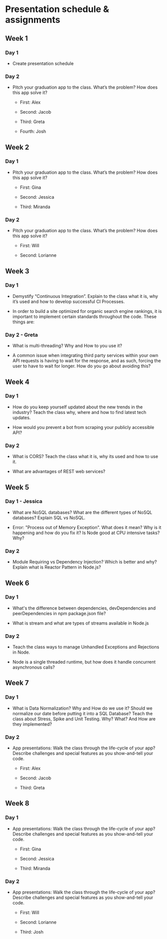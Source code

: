 # Presentation schedule & assignments

## Week 1

### Day 1

* Create presentation schedule

### Day 2

* Pitch your graduation app to the class. What’s the problem? How does this app solve it?

    * First: Alex

    * Second: Jacob

    * Third: Greta
    
    * Fourth: Josh

## Week 2

### Day 1

* Pitch your graduation app to the class. What’s the problem? How does this app solve it?

    * First: Gina

    * Second: Jessica

    * Third: Miranda

### Day 2

* Pitch your graduation app to the class. What’s the problem? How does this app solve it?

    * First: Will

    * Second: Lorianne

## Week 3

### Day 1

* Demystify “Continuous Integration”. Explain to the class what it is, why it’s used and how to develop successful CI Processes.

* In order to build a site optimized for organic search engine rankings, it is important to implement certain standards throughout the code. These things are:

### Day 2 - Greta

* What is multi-threading? Why and How to you use it?

* A common issue when integrating third party services within your own API requests is having to wait for the response, and as such, forcing the user to have to wait for longer. How do you go about avoiding this?

## Week 4

### Day 1

* How do you keep yourself updated about the new trends in the industry? Teach the class why, where and how to find latest tech updates.

* How would you prevent a bot from scraping your publicly accessible API?

### Day 2

* What is CORS? Teach the class what it is, why its used and how to use it.

* What are advantages of REST web services?

## Week 5

### Day 1 - Jessica

* What are NoSQL databases? What are the different types of NoSQL databases? Explain SQL vs NoSQL.

* Error: "Process out of Memory Exception". What does it mean? Why is it happening and how do you fix it? Is Node good at CPU intensive tasks? Why?

### Day 2

* Module Requiring vs Dependency Injection? Which is better and why?
Explain what is Reactor Pattern in Node.js?

## Week 6

### Day 1

* What's the difference between dependencies, devDependencies and peerDependencies in npm package.json file?

* What is stream and what are types of streams available in Node.js

### Day 2

* Teach the class ways to manage Unhandled Exceptions and Rejections in Node.

* Node is a single threaded runtime, but how does it handle concurrent asynchronous calls?

## Week 7

### Day 1

* What is Data Normalization? Why and How do we use it? Should we normalize our date before putting it into a SQL Database?
Teach the class about Stress, Spike and Unit Testing. Why? What? And How are they implemented?

### Day 2

* App presentations: Walk the class through the life-cycle of your app? Describe challenges and special features as you show-and-tell your code.

    * First: Alex

    * Second: Jacob

    * Third: Greta

## Week 8

### Day 1

* App presentations: Walk the class through the life-cycle of your app? Describe challenges and special features as you show-and-tell your code.

    * First: Gina

    * Second: Jessica

    * Third: Miranda

### Day 2

* App presentations: Walk the class through the life-cycle of your app? Describe challenges and special features as you show-and-tell your code.

    * First: Will

    * Second: Lorianne

    * Third: Josh

